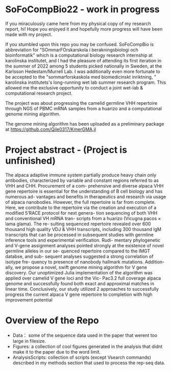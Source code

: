 # SoFoCompBio22 - work in progress
If you miraculously came here from my physical copy of my research report, hi! Hope you enjoyed it and hopefully more progress will have been made with my project.

If you stumbled upon this repo you may be confused. SoFoCompBio is abbreviation for "SOmmarFOrskarskola i berakningsbiologi och bioinformatik" which is a computational biology research internship at karolinska institutet, and I had the pleasure of attending its first iteration in the summer of 2022 among 5 students picked nationally in Sweden, at the Karlsson Hedestam/Murrell Lab. I was additionally even more fortunate to be accepted to the "sommarforskaskola med biomedicinskt inriktning, " karolinska institutets's long-running wet lab summer research program. This allowed me the exclusive opportunity to conduct a joint wet-lab & computational research project.

The project was about progressing the camelid germline VHH repertoire through NGS of PBMC mRNA samples from a huarizo and a computational genome mining algorithm.

The genome mining algorithm has been uploaded as a preliminary package at https://github.com/Qile0317/KmerGMA.jl

# Project abstract - (Project is unfinished)

The alpaca adaptive immune system partially produce heavy
chain only antibodies, characterized by variable and constant
regions referred to as VHH and CHH. Procurement of a com-
prehensive and diverse alpaca VHH gene repertoire is essential
for the understanding of B cell biology and has numerous ad-
vantages and benefits in therapeutics and research via usage
of alpaca nanobodies. However, the full repertoire is far from
complete. Here, we contribute to the repertoire via the creation
and execution of a modified 5’RACE protocol for next genera-
tion sequencing of both VHH and conventional VH mRNA tran-
scripts from a huarizo (Vicugna pacos × lama glama). The re-
sulting sequenced repertoire revealed over 600 thousand high
quality VDJ & VHH transcripts, including 300 thousand IgM
transcripts that can be processed in subsequent studies with
germline inference tools and experimental verification. Rudi-
mentary phylogenetic and V-gene assignment analyses pointed
strongly at the existence of novel germline alleles in our se-
quenced repertoire compared to the IMGT databse, and sub-
sequent analyses suggested a strong correlation of isotype fre-
quency to presence of nanobody hallmark mutations. Addition-
ally, we propose a novel, swift genome mining algorithm for V
gene discovery. Our unoptimized Julia implementation of the
algorithm was applied over camelid V gene loci and the Vic-
Pac3.2 full coverage alpaca genome and successfully found both
exact and approximal matches in linear time. Conclusively, our
study utilized 2 approaches to successfully progress the current
alpaca V gene repertoire to completion with high improvement
potential

# Overview of the Repo

- Data： some of the sequence data used in the paper that werent too large in filesize. 
- Figures: a collection of cool figures generated in the analysis that didnt make it to the paper due to the word limit.
- AnalysisScripts: collection of scripts (except Vsearch commands) described in my methods section that used to process the rep-seq data.
